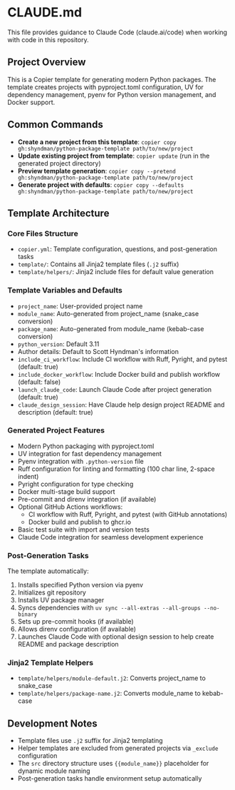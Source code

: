 # CLAUDE.md

This file provides guidance to Claude Code (claude.ai/code) when working with code in this repository.

## Project Overview

This is a Copier template for generating modern Python packages. The template creates projects with pyproject.toml configuration, UV for dependency management, pyenv for Python version management, and Docker support.

## Common Commands

- **Create a new project from this template**: `copier copy gh:shyndman/python-package-template path/to/new/project`
- **Update existing project from template**: `copier update` (run in the generated project directory)
- **Preview template generation**: `copier copy --pretend gh:shyndman/python-package-template path/to/new/project`
- **Generate project with defaults**: `copier copy --defaults gh:shyndman/python-package-template path/to/new/project`

## Template Architecture

### Core Files Structure
- `copier.yml`: Template configuration, questions, and post-generation tasks
- `template/`: Contains all Jinja2 template files (`.j2` suffix)
- `template/helpers/`: Jinja2 include files for default value generation

### Template Variables and Defaults
- `project_name`: User-provided project name
- `module_name`: Auto-generated from project_name (snake_case conversion)
- `package_name`: Auto-generated from module_name (kebab-case conversion)
- `python_version`: Default 3.11
- Author details: Default to Scott Hyndman's information
- `include_ci_workflow`: Include CI workflow with Ruff, Pyright, and pytest (default: true)
- `include_docker_workflow`: Include Docker build and publish workflow (default: false)
- `launch_claude_code`: Launch Claude Code after project generation (default: true)
- `claude_design_session`: Have Claude help design project README and description (default: true)

### Generated Project Features
- Modern Python packaging with pyproject.toml
- UV integration for fast dependency management
- Pyenv integration with `.python-version` file
- Ruff configuration for linting and formatting (100 char line, 2-space indent)
- Pyright configuration for type checking
- Docker multi-stage build support
- Pre-commit and direnv integration (if available)
- Optional GitHub Actions workflows:
  - CI workflow with Ruff, Pyright, and pytest (with GitHub annotations)
  - Docker build and publish to ghcr.io
- Basic test suite with import and version tests
- Claude Code integration for seamless development experience

### Post-Generation Tasks
The template automatically:
1. Installs specified Python version via pyenv
2. Initializes git repository
3. Installs UV package manager
4. Syncs dependencies with `uv sync --all-extras --all-groups --no-binary`
5. Sets up pre-commit hooks (if available)
6. Allows direnv configuration (if available)
7. Launches Claude Code with optional design session to help create README and package description

### Jinja2 Template Helpers
- `template/helpers/module-default.j2`: Converts project_name to snake_case
- `template/helpers/package-name.j2`: Converts module_name to kebab-case

## Development Notes

- Template files use `.j2` suffix for Jinja2 templating
- Helper templates are excluded from generated projects via `_exclude` configuration
- The `src` directory structure uses `{{module_name}}` placeholder for dynamic module naming
- Post-generation tasks handle environment setup automatically